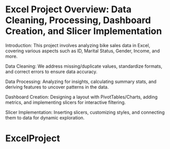 <H1>Excel Project Overview: Data Cleaning, Processing, Dashboard Creation, and Slicer Implementation</H1>
Introduction:
This project involves analyzing bike sales data in Excel, covering various aspects such as ID, Marital Status, Gender, Income, and more.

Data Cleaning:
We address missing/duplicate values, standardize formats, and correct errors to ensure data accuracy.

Data Processing:
Analyzing for insights, calculating summary stats, and deriving features to uncover patterns in the data.

Dashboard Creation:
Designing a layout with PivotTables/Charts, adding metrics, and implementing slicers for interactive filtering.

Slicer Implementation:
Inserting slicers, customizing styles, and connecting them to data for dynamic exploration.
# ExcelProject
